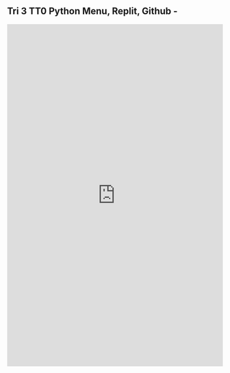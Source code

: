## Tri 3 TT0 Python Menu, Replit, Github -
<iframe frameborder="0" width="100%" height="800px" src="https://replit.com/@SaathvikaAjith1/Saathvika-Ajith#main.py">
